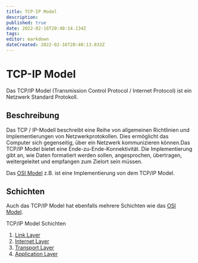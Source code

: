 ```yaml
---
title: TCP-IP Model
description: 
published: true
date: 2022-02-16T20:40:14.134Z
tags: 
editor: markdown
dateCreated: 2022-02-16T20:40:13.033Z
---
```


# TCP-IP Model

Das TCP/IP Model (Transmission Control Protocol / Internet Protocol) ist
ein Netzwerk Standard Protokoll.

## Beschreibung

Das TCP / IP-Modell beschreibt eine Reihe von allgemeinen Richtlinien
und Implementierungen von Netzwerkprotokollen. Dies ermöglicht das
Computer sich gegenseitig, über ein Netzwerk kommunizieren können.Das
TCP/IP Model bietet eine Ende-zu-Ende-Konnektivität. Die Implementierung
gibt an, wie Daten formatiert werden sollen, angesprochen, übertragen,
weitergeleitet und empfangen zum Zielort sein müssen.

Das [OSI Model](/OSI_Model) z.B. ist eine Implementierung von dem TCP/IP Model.

## Schichten

Auch das TCP/IP Model hat ebenfalls mehrere Schichten wie das [OSI
Model](/OSI_Model).

TCP/IP Model Schichten  

1.  [Link Layer]
2.  [Internet Layer]
3.  [Transport Layer]
4.  [Application Layer]

  [Link Layer]: Link_Layer "wikilink"
  [Internet Layer]: Internet_Layer "wikilink"
  [Transport Layer]: Transport_Layer "wikilink"
  [Application Layer]: Application_Layer "wikilink"